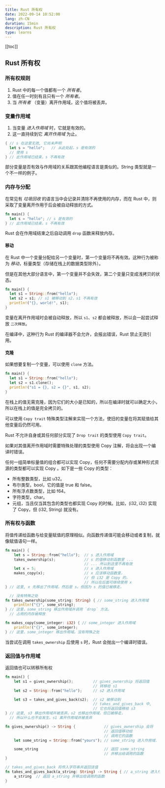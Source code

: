 ```yaml
---
title: Rust 所有权
date: 2022-09-14 10:52:00
lang: zh-CN
duration: 15min
description: Rust 所有权
type: learns
---
```


[[toc]]

## Rust 所有权

### 所有权规则
1. Rust 中的每一个值都有一个 *所有者*。
2. 值在任一时刻有且只有一个 *所有者*。
3. 当 *所有者* （变量）离开作用域，这个值将被丢弃。

### 变量作用域
1. 当变量 *进入作用域* 时，它就是有效的。
2. 这一直持续到它 *离开作用域* 为止。

```rust
{ // s 在这里无效, 它尚未声明
  let s = "hello";   // 从此处起，s 是有效的
  // 使用 s
} // 此作用域已结束，s 不再有效
```

部分变量是否有效与作用域的关系跟其他编程语言是类似的。String 类型就是一个不一样的例子。


### 内存与分配

在常见有 *垃圾回收* 的语言当中会记录并清除不再使用的内存，而在 Rust 中，则采取了变量离开作用于后会被自动释放的方式。

```rust
fn main() {
  let s = "hello"; // s 是有效的
} // 此作用域已结束，s 不再有效
```

Rust 会在作用域结束之后自动调用 `drop` 函数来释放内存。

#### 移动

在 Rust 中一个变量分配给另一个变量时，第一个变量将不再有效。这种行为被称为 *移动*，标量类型（存储在栈上的数据类型除外）。

但是在其他大部分语言中，第一个变量并不会失效，第二个变量只变成浅拷贝的状态。

```rust
fn main() {
  let s1 = String::from("hello");
  let s2 = s1; // s1 被移动到 s2，s1 不再有效
  println!("{}, world!", s1);
}
```

变量在离开作用域时会被自动释放，所以 `s1`、`s2` 都会被释放，所以会一起尝试释放 `二次释放`。

在编译中，这种行为 Rust 的编译器不会允许，会报出错误，Rust 禁止无效引用。

#### 克隆

如果想要复制一个变量，可以使用 `clone` 方法。

```rust
fn main() {
  let s1 = String::from("hello");
  let s2 = s1.clone();
  println!("s1 = {}, s2 = {}", s1, s2);
}
```

在栈上的值无需克隆，因为它们的大小是已知的，所以在编译时就可以确定大小，所以在栈上的值是完全拷贝的。

可以使用 `Copy trait` 特殊类型注解来实现一个方法，使旧的变量在将其赋值给其他变量后仍然可用。

Rust 不允许自身或其任何部分实现了 `Drop trait` 的类型使用 `Copy trait`。

如果对其值离开作用域时需要特殊处理的类型使用 Copy 注解，将会出现一个编译时错误。

任何一组简单标量值的组合都可以实现 Copy，任何不需要分配内存或某种形式资源的类型都可以实现 Copy 。如下是一些 Copy 的类型：

- 所有整数类型，比如 u32。
- 布尔类型，bool，它的值是 true 和 false。
- 所有浮点数类型，比如 f64。
- 字符类型，char。
- 元组，当且仅当其包含的类型也都实现 Copy 的时候。比如，(i32, i32) 实现了 Copy，但 (i32, String) 就没有。

### 所有权与函数

将值传递给函数与给变量赋值的原理相似。向函数传递值可能会移动或者复制，就像赋值语句一样。

```rust
fn main() {
    let s = String::from("hello");  // s 进入作用域
    takes_ownership(s);             // s 的值移动到函数里 ...
                                    // ... 所以到这里不再有效
    let x = 5;                      // x 进入作用域
    makes_copy(x);                  // x 应该移动函数里，
                                    // 但 i32 是 Copy 的，
                                    // 所以在后面可继续使用 x
} // 这里, x 先移出了作用域，然后是 s。但因为 s 的值已被移走，

  // 没有特殊之处
fn takes_ownership(some_string: String) { // some_string 进入作用域
    println!("{}", some_string);
} // 这里，some_string 移出作用域并调用 `drop` 方法。
  // 占用的内存被释放

fn makes_copy(some_integer: i32) { // some_integer 进入作用域
    println!("{}", some_integer);
} // 这里，some_integer 移出作用域。没有特殊之处
```
当尝试在调用 `takes_ownership` 后使用 `s` 时，Rust 会抛出一个编译时错误。

### 返回值与作用域

返回值也可以转移所有权

```rust
fn main() {
    let s1 = gives_ownership();         // gives_ownership 将返回值
                                        // 转移给 s1
    let s2 = String::from("hello");     // s2 进入作用域

    let s3 = takes_and_gives_back(s2);  // s2 被移动到
                                        // takes_and_gives_back 中,
                                        // 它也将返回值移给 s3
} // 这里, s3 移出作用域并被丢弃。s2 也移出作用域，但已被移走，
  // 所以什么也不会发生。s1 离开作用域并被丢弃

fn gives_ownership() -> String {             // gives_ownership 会将
                                             // 返回值移动给
                                             // 调用它的函数
    let some_string = String::from("yours"); // some_string 进入作用域.

    some_string                              // 返回 some_string 
                                             // 并移出给调用的函数
}

// takes_and_gives_back 将传入字符串并返回该值
fn takes_and_gives_back(a_string: String) -> String { // a_string 进入作用域
    a_string  // 返回 a_string 并移出给调用的函数
}
```
